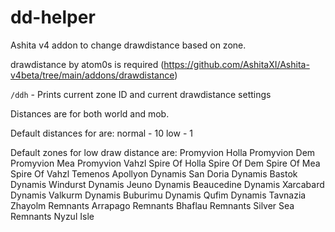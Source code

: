 # dd-helper
Ashita v4 addon to change drawdistance based on zone.

drawdistance by atom0s is required (https://github.com/AshitaXI/Ashita-v4beta/tree/main/addons/drawdistance)

`/ddh` - Prints current zone ID and current drawdistance settings

Distances are for both world and mob.

Default distances for are:
  normal - 10
  low - 1

Default zones for low draw distance are:
  Promyvion Holla
  Promyvion Dem
  Promyvion Mea
  Promyvion Vahzl
  Spire Of Holla
  Spire Of Dem
  Spire Of Mea
  Spire Of Vahzl
  Temenos
  Apollyon
  Dynamis San Doria
  Dynamis Bastok
  Dynamis Windurst
  Dynamis Jeuno
  Dynamis Beaucedine
  Dynamis Xarcabard
  Dynamis Valkurm
  Dynamis Buburimu
  Dynamis Qufim
  Dynamis Tavnazia
  Zhayolm Remnants
  Arrapago Remnants
  Bhaflau Remnants
  Silver Sea Remnants
  Nyzul Isle
